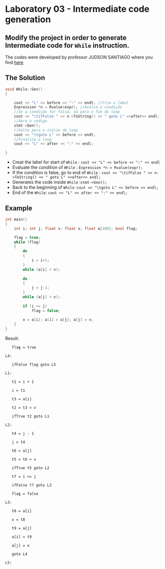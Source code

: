# Laboratory 03 - Intermediate code generation

## Modify the project in order to generate Intermediate code for `While` instruction.

The codes were developed by professor JUDSON SANTIAGO where you find [here](https://github.com/JudsonSS/Compiladores/tree/master/Labs/Lab11)

## The Solution
```c++
void While::Gen()
{

    cout << "L" << before << ":" << endl; //Cria o label 
    Expression *n = Rvalue(expr); //Avalia a condição
    //Se a condição for falsa, vá para o fim do loop
    cout << "\tifFalse " << n->ToString() << " goto L" <<after<< endl;
    //Gera o codigo
    stmt->Gen(); 
    //Volta para o início do loop
    cout << "\tgoto L" << before << endl;
    //Finaliza o loop
    cout << "L" << after << ":" << endl;

}
```

- Creat the label for start of `While` : ```cout << "L" << before << ":" << endl ```
- Evaluate the condition of `While` : ```Expression *n = Rvalue(expr);```
- If the condition is false, go to end of `While` : ```cout << "\tifFalse " << n->ToString() << " goto L" <<after<< endl;```
- Generates the code inside `While`  :``` stmt->Gen(); ```
- Back to the beginning of `While` :```cout << "\tgoto L" << before << endl;```
- End of the `While`: ```cout << "L" << after << ":" << endl;```

## Example

```c++
int main()
{
    int i; int j; float v; float x; float a[100]; bool flag;

    flag = true;
    while (flag)
    {
        do
        {
            i = i+1;
        } 
        while (a[i] < v);
        
        do
        {
            j = j-1;
        } 
        while (a[j] > v);
        
        if (i >= j)
            flag = false;
    
        x = a[i]; a[i] = a[j]; a[j] = x;
    }
}
```

Result:

`    flag = true             `

`L4:                         `

`    ifFalse flag goto L5    `

`L1:                         `

`    t1 = i + 1              `

`    i = t1                  `

`    t3 = a[i]               `

`    t2 = t3 < v             `

`    ifTrue t2 goto L1       `

`L2:                         `

`    t4 = j - 1              `

`    j = t4                  `

`    t6 = a[j]               `

`    t5 = t6 > v             `

`    ifTrue t5 goto L2       `

`    t7 = i >= j             `

`    ifFalse t7 goto L3      `

`    flag = false            `

`L3:                         `

`    t8 = a[i]               `

`    x = t8                  `

`    t9 = a[j]               `

`    a[i] = t9               `

`    a[j] = x                `

`    goto L4                 `

`L5:                         `
